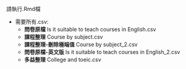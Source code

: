 請執行.Rmd檔
- 需要所有.csv:
  - **問卷原檔** Is it suitable to teach courses in English.csv
  - **課程整理** Course by subject.csv
  - **課程整理-刪除極端值** Course by subject_2.csv
  - **問卷原檔-英文版** Is it suitable to teach courses in English_2.csv
  - **多益整理** College and toeic.csv
